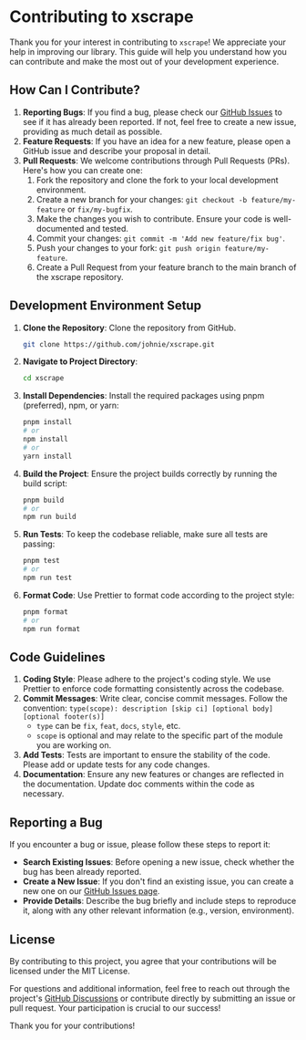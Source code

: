 # Contributing to xscrape

Thank you for your interest in contributing to `xscrape`! We appreciate your help in improving our library. This guide will help you understand how you can contribute and make the most out of your development experience.

## How Can I Contribute?

1. **Reporting Bugs**: If you find a bug, please check our [GitHub Issues](https://github.com/johnie/xscrape/issues) to see if it has already been reported. If not, feel free to create a new issue, providing as much detail as possible.
2. **Feature Requests**: If you have an idea for a new feature, please open a GitHub issue and describe your proposal in detail.
3. **Pull Requests**: We welcome contributions through Pull Requests (PRs). Here's how you can create one:
   1. Fork the repository and clone the fork to your local development environment.
   2. Create a new branch for your changes: `git checkout -b feature/my-feature` or `fix/my-bugfix`.
   3. Make the changes you wish to contribute. Ensure your code is well-documented and tested.
   4. Commit your changes: `git commit -m 'Add new feature/fix bug'`.
   5. Push your changes to your fork: `git push origin feature/my-feature`.
   6. Create a Pull Request from your feature branch to the main branch of the xscrape repository.

## Development Environment Setup

1. **Clone the Repository**: Clone the repository from GitHub.
   ```bash
   git clone https://github.com/johnie/xscrape.git
   ```
2. **Navigate to Project Directory**:
   ```bash
   cd xscrape
   ```
3. **Install Dependencies**: Install the required packages using pnpm (preferred), npm, or yarn:
   ```bash
   pnpm install
   # or
   npm install
   # or
   yarn install
   ```
4. **Build the Project**: Ensure the project builds correctly by running the build script:
   ```bash
   pnpm build
   # or
   npm run build
   ```
5. **Run Tests**: To keep the codebase reliable, make sure all tests are passing:
   ```bash
   pnpm test
   # or
   npm run test
   ```
6. **Format Code**: Use Prettier to format code according to the project style:
   ```bash
   pnpm format
   # or
   npm run format
   ```

## Code Guidelines

1. **Coding Style**: Please adhere to the project's coding style. We use Prettier to enforce code formatting consistently across the codebase.
2. **Commit Messages**: Write clear, concise commit messages. Follow the convention: `type(scope): description [skip ci] [optional body] [optional footer(s)]`
   - `type` can be `fix`, `feat`, `docs`, `style`, etc.
   - `scope` is optional and may relate to the specific part of the module you are working on.
3. **Add Tests**: Tests are important to ensure the stability of the code. Please add or update tests for any code changes.
4. **Documentation**: Ensure any new features or changes are reflected in the documentation. Update doc comments within the code as necessary.

## Reporting a Bug

If you encounter a bug or issue, please follow these steps to report it:

- **Search Existing Issues**: Before opening a new issue, check whether the bug has been already reported.
- **Create a New Issue**: If you don't find an existing issue, you can create a new one on our [GitHub Issues page](https://github.com/johnie/xscrape/issues).
- **Provide Details**: Describe the bug briefly and include steps to reproduce it, along with any other relevant information (e.g., version, environment).

## License

By contributing to this project, you agree that your contributions will be licensed under the MIT License.

For questions and additional information, feel free to reach out through the project's [GitHub Discussions](https://github.com/johnie/xscrape/discussions) or contribute directly by submitting an issue or pull request. Your participation is crucial to our success!

Thank you for your contributions!
